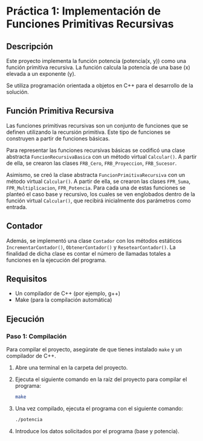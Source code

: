 # Práctica 1: Implementación de Funciones Primitivas Recursivas

## Descripción

Este proyecto implementa la función potencia \(potencia(x, y)\) como una función primitiva recursiva. La función calcula la potencia de una base \(x\) elevada a un exponente \(y\). 

Se utiliza programación orientada a objetos en C++ para el desarrollo de la solución.

## Función Primitiva Recursiva

Las funciones primitivas recursivas son un conjunto de funciones que se definen utilizando la recursión primitiva. Este tipo de funciones se construyen a partir de funciones básicas.

Para representar las funciones recursivas básicas se codificó una clase abstracta `FuncionRecursivaBasica` con un método virtual `Calcular()`. A partir de ella, se crearon las clases `FRB_Cero`, `FRB_Proyeccion`, `FRB_Sucesor`.

Asimismo, se creó la clase abstracta `FuncionPrimitivaRecursiva` con un método virtual `Calcular()`. A partir de ella, se crearon las clases `FPR_Suma`, `FPR_Multiplicacion`, `FPR_Potencia`. Para cada una de estas funciones se planteó el caso base y recursivo, los cuales se ven englobados dentro de la función virtual `Calcular()`, que recibirá inicialmente dos parámetros como entrada.

## Contador

Además, se implementó una clase `Contador` con los métodos estáticos `IncrementarContador()`, `ObtenerContador()` y `ResetearContador()`. La finalidad de dicha clase es contar el número de llamadas totales a funciones en la ejecución del programa.

## Requisitos

- Un compilador de C++ (por ejemplo, g++)
- Make (para la compilación automática)

## Ejecución

### Paso 1: Compilación

Para compilar el proyecto, asegúrate de que tienes instalado `make` y un compilador de C++.

1. Abre una terminal en la carpeta del proyecto.
2. Ejecuta el siguiente comando en la raíz del proyecto para compilar el programa:

   ```bash
   make
   ```
3. Una vez compilado, ejecuta el programa con el siguiente comando:

   ```bash
   ./potencia
   ```

4. Introduce los datos solicitados por el programa (base y potencia).